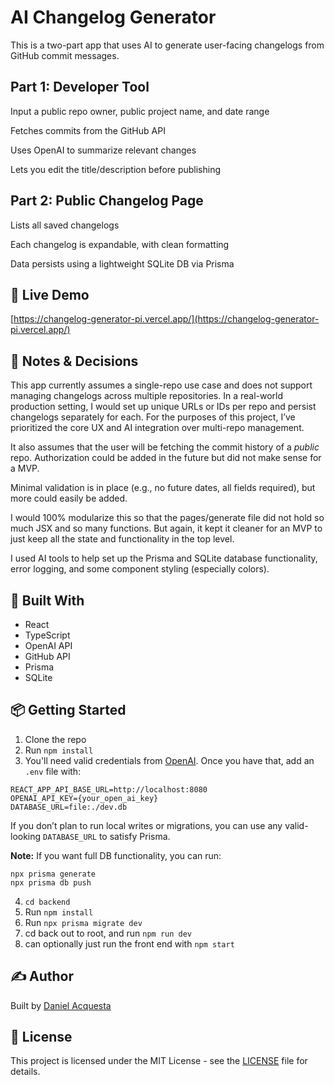 # AI Changelog Generator

This is a two-part app that uses AI to generate user-facing changelogs from GitHub commit messages.

## Part 1: Developer Tool

Input a public repo owner, public project name, and date range

Fetches commits from the GitHub API

Uses OpenAI to summarize relevant changes

Lets you edit the title/description before publishing

## Part 2: Public Changelog Page

Lists all saved changelogs

Each changelog is expandable, with clean formatting

Data persists using a lightweight SQLite DB via Prisma

## 🚀 Live Demo

[https://changelog-generator-pi.vercel.app/](https://changelog-generator-pi.vercel.app/)

## 🧠 Notes & Decisions

This app currently assumes a single-repo use case and does not support managing changelogs across multiple repositories. In a real-world production setting, I would set up unique URLs or IDs per repo and persist changelogs separately for each. For the purposes of this project, I’ve prioritized the core UX and AI integration over multi-repo management.

It also assumes that the user will be fetching the commit history of a _public_ repo. Authorization could be added in the future but did not make sense for a MVP.

Minimal validation is in place (e.g., no future dates, all fields required), but more could easily be added.

I would 100% modularize this so that the pages/generate file did not hold so much JSX and so many functions. But again, it kept it cleaner for an MVP to just keep all the state and functionality in the top level.

I used AI tools to help set up the Prisma and SQLite database functionality, error logging, and some component styling (especially colors).

## 🔧 Built With

-   React
-   TypeScript
-   OpenAI API
-   GitHub API
-   Prisma
-   SQLite

## 📦 Getting Started

1. Clone the repo
2. Run `npm install`
3. You'll need valid credentials from [OpenAI](https://platform.openai.com/docs/overview). Once you have that, add an `.env` file with:

```
REACT_APP_API_BASE_URL=http://localhost:8080
OPENAI_API_KEY={your_open_ai_key}
DATABASE_URL=file:./dev.db
```

If you don’t plan to run local writes or migrations, you can use any valid-looking `DATABASE_URL` to satisfy Prisma.

**Note:** If you want full DB functionality, you can run:

```
npx prisma generate
npx prisma db push
```

4. `cd backend`
5. Run `npm install`
6. Run `npx prisma migrate dev`
7. cd back out to root, and run `npm run dev`
8. can optionally just run the front end with `npm start`

## ✍️ Author

Built by [Daniel Acquesta](https://danielacquesta.dev)

## 📄 License

This project is licensed under the MIT License - see the [LICENSE](LICENSE) file for details.
